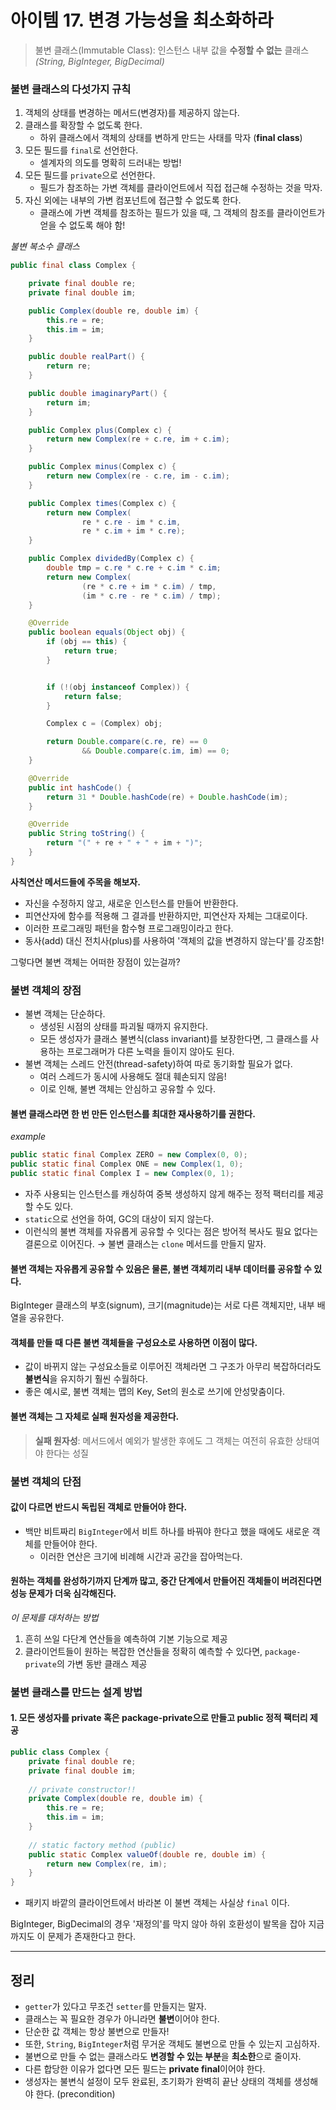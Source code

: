 # 아이템 17. 변경 가능성을 최소화하라

> 불변 클래스(Immutable Class): 인스턴스 내부 값을 **수정할 수 없는** 클래스  
> _(String, BigInteger, BigDecimal)_

### 불변 클래스의 다섯가지 규칙

1. 객체의 상태를 변경하는 메서드(변경자)를 제공하지 않는다.
2. 클래스를 확장할 수 없도록 한다.
    - 하위 클래스에서 객체의 상태를 변하게 만드는 사태를 막자 (**final class**)
3. 모든 필드를 `final`로 선언한다.
    - 셀계자의 의도를 명확히 드러내는 방법!
4. 모든 필드를 `private`으로 선언한다.
    - 필드가 참조하는 가변 객체를 클라이언트에서 직접 접근해 수정하는 것을 막자.
5. 자신 외에는 내부의 가변 컴포넌트에 접근할 수 없도록 한다.
    - 클래스에 가변 객체를 참조하는 필드가 있을 때, 그 객체의 참조를 클라이언트가 얻을 수 없도록 해야 함!

_불변 복소수 클래스_

```java
public final class Complex {

    private final double re;
    private final double im;

    public Complex(double re, double im) {
        this.re = re;
        this.im = im;
    }

    public double realPart() {
        return re;
    }

    public double imaginaryPart() {
        return im;
    }

    public Complex plus(Complex c) {
        return new Complex(re + c.re, im + c.im);
    }

    public Complex minus(Complex c) {
        return new Complex(re - c.re, im - c.im);
    }

    public Complex times(Complex c) {
        return new Complex(
                re * c.re - im * c.im,
                re * c.im + im * c.re);
    }

    public Complex dividedBy(Complex c) {
        double tmp = c.re * c.re + c.im * c.im;
        return new Complex(
                (re * c.re + im * c.im) / tmp,
                (im * c.re - re * c.im) / tmp);
    }

    @Override
    public boolean equals(Object obj) {
        if (obj == this) {
            return true;
        }


        if (!(obj instanceof Complex)) {
            return false;
        }

        Complex c = (Complex) obj;

        return Double.compare(c.re, re) == 0
                && Double.compare(c.im, im) == 0;
    }

    @Override
    public int hashCode() {
        return 31 * Double.hashCode(re) + Double.hashCode(im);
    }

    @Override
    public String toString() {
        return "(" + re + " + " + im + ")";
    }
}
```

**사칙연산 메서드들에 주목을 해보자.**

- 자신을 수정하지 않고, 새로운 인스턴스를 만들어 반환한다.
- 피연산자에 함수를 적용해 그 결과를 반환하지만, 피연산자 자체는 그대로이다.
- 이러한 프로그래밍 패턴을 함수형 프로그래밍이라고 한다.
- 동사(add) 대신 전치사(plus)를 사용하여 '객체의 값을 변경하지 않는다'를 강조함!

그렇다면 불변 객체는 어떠한 장점이 있는걸까?

### 불변 객체의 장점

- 불변 객체는 단순하다.
    - 생성된 시점의 상태를 파괴될 때까지 유지한다.
    - 모든 생성자가 클래스 불변식(class invariant)를 보장한다면, 그 클래스를 사용하는 프로그래머가 다른 노력을 들이지 않아도 된다.
- 불변 객체는 스레드 안전(thread-safety)하여 따로 동기화할 필요가 없다.
    - 여러 스레드가 동시에 사용해도 절대 훼손되지 않음!
    - 이로 인해, 불변 객체는 안심하고 공유할 수 있다.

#### 불변 클래스라면 한 번 만든 인스턴스를 최대한 재사용하기를 권한다.

_example_

```java
public static final Complex ZERO = new Complex(0, 0);
public static final Complex ONE = new Complex(1, 0);
public static final Complex I = new Complex(0, 1);
```

- 자주 사용되는 인스턴스를 캐싱하여 중복 생성하지 않게 해주는 정적 팩터리를 제공할 수도 있다.
- `static`으로 선언을 하여, GC의 대상이 되지 않는다.
- 이런식의 불변 객체를 자유롭게 공유할 수 잇다는 점은 방어적 복사도 필요 없다는 결론으로 이어진다. &rarr; 불변 클래스는 `clone` 메서드를 만들지 말자.

#### 불변 객체는 자유롭게 공유할 수 있음은 물론, 불변 객체끼리 내부 데이터를 공유할 수 있다.

BigInteger 클래스의 부호(signum), 크기(magnitude)는 서로 다른 객체지만, 내부 배열을 공유한다.

#### 객체를 만들 때 다른 불변 객체들을 구성요소로 사용하면 이점이 많다.

- 값이 바뀌지 않는 구성요소들로 이루어진 객체라면 그 구조가 아무리 복잡하더라도 **불변식**을 유지하기 훨씬 수월하다.
- 좋은 예시로, 불변 객체는 맵의 Key, Set의 원소로 쓰기에 안성맞춤이다.

#### 불변 객체는 그 자체로 실패 원자성을 제공한다.

> **실패 원자성**: 메서드에서 예외가 발생한 후에도 그 객체는 여전히 유효한 상태여야 한다는 성질

### 불변 객체의 단점

#### 값이 다르면 반드시 독립된 객체로 만들어야 한다.

- 백만 비트짜리 `BigInteger`에서 비트 하나를 바꿔야 한다고 했을 때에도 새로운 객체를 만들어야 한다.
  - 이러한 연산은 크기에 비례해 시간과 공간을 잡아먹는다.

#### 원하는 객체를 완성하기까지 단계까 많고, 중간 단계에서 만들어진 객체들이 버려진다면 성능 문제가 더욱 심각해진다.

_이 문제를 대처하는 방법_
1. 흔히 쓰일 다단계 연산들을 예측하여 기본 기능으로 제공
2. 클라이언트들이 원하는 복잡한 연산들을 정확히 예측할 수 있다면, `package-private`의 가변 동반 클래스 제공

### 불변 클래스를 만드는 설계 방법

#### 1. 모든 생성자를 private 혹은 package-private으로 만들고 public 정적 팩터리 제공

```java
public class Complex {
    private final double re;
    private final double im;
    
    // private constructor!!
    private Complex(double re, double im) {
        this.re = re;
        this.im = im;
    }
    
    // static factory method (public)
    public static Complex valueOf(double re, double im) {
        return new Complex(re, im);
    }
}
```

- 패키지 바깥의 클라이언트에서 바라본 이 불변 객체는 사실상 `final` 이다.

BigInteger, BigDecimal의 경우 '재정의'를 막지 않아 하위 호환성이 발목을 잡아 지금까지도 이 문제가 존재한다고 한다.

---

## 정리

- `getter`가 있다고 무조건 `setter`를 만들지는 말자.
- 클래스는 꼭 필요한 경우가 아니라면 **불변**이어야 한다.
- 단순한 값 객체는 항상 불변으로 만들자!
- 또한, `String`, `BigInteger`처럼 무거운 객체도 불변으로 만들 수 있는지 고심하자.
- 불변으로 만들 수 없는 클래스라도 **변경할 수 있는 부분**을 **최소한**으로 줄이자.
- 다른 합당한 이유가 없다면 모든 필드는 **private final**이어야 한다.
- 생성자는 불변식 설정이 모두 완료된, 초기화가 완벽히 끝난 상태의 객체를 생성해야 한다. (precondition)